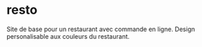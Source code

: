 # resto
Site de base pour un restaurant avec commande en ligne.
Design personalisable aux couleurs du restaurant.
